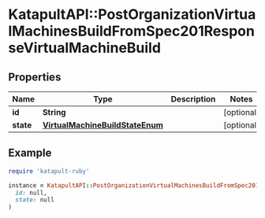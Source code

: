 # KatapultAPI::PostOrganizationVirtualMachinesBuildFromSpec201ResponseVirtualMachineBuild

## Properties

| Name | Type | Description | Notes |
| ---- | ---- | ----------- | ----- |
| **id** | **String** |  | [optional] |
| **state** | [**VirtualMachineBuildStateEnum**](VirtualMachineBuildStateEnum.md) |  | [optional] |

## Example

```ruby
require 'katapult-ruby'

instance = KatapultAPI::PostOrganizationVirtualMachinesBuildFromSpec201ResponseVirtualMachineBuild.new(
  id: null,
  state: null
)
```

